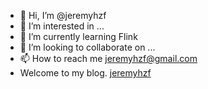 - 👋 Hi, I’m @jeremyhzf
- 👀 I’m interested in ...
- 🌱 I’m currently learning Flink
- 💞️ I’m looking to collaborate on ...
- 📫 How to reach me jeremyhzf@gmail.com
- Welcome to my blog. [jeremyhzf](jeremyhzf.com)

<!---
jeremyhzf/jeremyhzf is a ✨ special ✨ repository because its `README.md` (this file) appears on your GitHub profile.
You can click the Preview link to take a look at your changes.
--->
